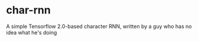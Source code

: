 # char-rnn
A simple Tensorflow 2.0-based character RNN, written by a guy who has no idea what he's doing
